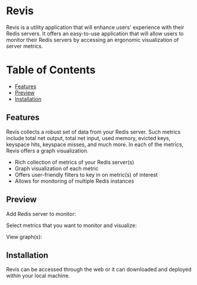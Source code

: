 # Revis

Revis is a utility application that will enhance users' experience with their Redis servers. It offers an easy-to-use application that will allow users to monitor their Redis servers by accessing an ergonomic visualization of server metrics.

# Table of Contents

- [Features](#features)
- [Preview](#preview)
- [Installation](#installation)

## Features

Revis collects a robust set of data from your Redis server. Such metrics include total net output, total net input, used memory, evicted keys, keyspace hits, keyspace misses, and much more. In each of the metrics, Revis offers a graph visualization.

- Rich collection of metrics of your Redis server(s)
- Graph visualization of each metric
- Offers user-friendly filters to key in on metric(s) of interest
- Allows for monitoring of multiple Redis instances

## Preview

Add Redis server to monitor:

Select metrics that you want to monitor and visualize:

View graph(s):

## Installation

Revis can be accessed through the web or it can downloaded and deployed within your local machine.
